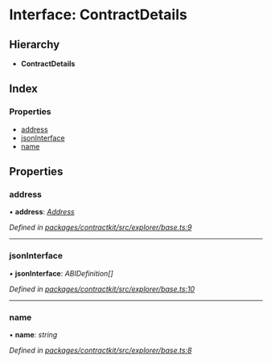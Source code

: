 # Interface: ContractDetails

## Hierarchy

* **ContractDetails**

## Index

### Properties

* [address](_explorer_base_.contractdetails.md#address)
* [jsonInterface](_explorer_base_.contractdetails.md#jsoninterface)
* [name](_explorer_base_.contractdetails.md#name)

## Properties

###  address

• **address**: *[Address](../modules/_base_.md#address)*

*Defined in [packages/contractkit/src/explorer/base.ts:9](https://github.com/celo-org/celo-monorepo/blob/06adf8b7a/packages/contractkit/src/explorer/base.ts#L9)*

___

###  jsonInterface

• **jsonInterface**: *ABIDefinition[]*

*Defined in [packages/contractkit/src/explorer/base.ts:10](https://github.com/celo-org/celo-monorepo/blob/06adf8b7a/packages/contractkit/src/explorer/base.ts#L10)*

___

###  name

• **name**: *string*

*Defined in [packages/contractkit/src/explorer/base.ts:8](https://github.com/celo-org/celo-monorepo/blob/06adf8b7a/packages/contractkit/src/explorer/base.ts#L8)*
